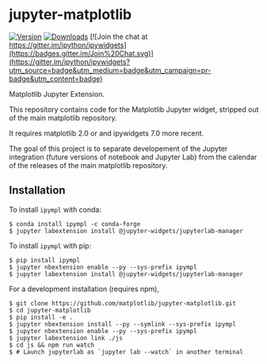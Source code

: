 jupyter-matplotlib
==================

[![Version](https://img.shields.io/pypi/v/ipympl.svg)](https://pypi.python.org/pypi/ipympl)
[![Downloads](https://img.shields.io/pypi/dm/ipympl.svg)](https://pypi.python.org/pypi/ipympl)
[![Join the chat at https://gitter.im/ipython/ipywidgets](https://badges.gitter.im/Join%20Chat.svg)](https://gitter.im/ipython/ipywidgets?utm_source=badge&utm_medium=badge&utm_campaign=pr-badge&utm_content=badge)

Matplotlib Jupyter Extension.

This repository contains code for the Matplotlib Jupyter widget, stripped out
of the main matplotlib repository.

It requires matplotlib 2.0 or and ipywidgets 7.0 more recent.

The goal of this project is to separate developement of the Jupyter integration
(future versions of notebook and Jupyter Lab) from the calendar of the releases
of the main matplotlib repository.

Installation
------------

To install `ipympl` with conda:

    $ conda install ipympl -c conda-forge
    $ jupyter labextension install @jupyter-widgets/jupyterlab-manager


To install `ipympl` with pip:

    $ pip install ipympl
    $ jupyter nbextension enable --py --sys-prefix ipympl
    $ jupyter labextension install @jupyter-widgets/jupyterlab-manager


For a development installation (requires npm),

    $ git clone https://github.com/matplotlib/jupyter-matplotlib.git
    $ cd jupyter-matplotlib
    $ pip install -e .
    $ jupyter nbextension install --py --symlink --sys-prefix ipympl
    $ jupyter nbextension enable --py --sys-prefix ipympl
    $ jupyter labextension link ./js
    $ cd js && npm run watch  
    $ # Launch jupyterlab as `jupyter lab --watch` in another terminal
